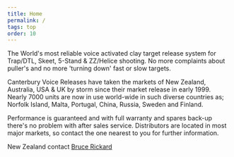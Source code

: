 ```yaml
---
title: Home
permalink: /
tags: top
order: 10
---
```


The World's most reliable voice activated clay target release system for Trap/DTL, Skeet, 5-Stand & ZZ/Helice shooting. No more complaints about puller's and no more 'turning down' fast or slow targets.

Canterbury Voice Releases have taken the markets of New Zealand, Australia, USA & UK by storm since their market release in early 1999. Nearly 7000 units are now in use world-wide in such diverse countries as; Norfolk Island, Malta, Portugal, China, Russia, Sweden and Finland.

Performance is guaranteed and with full warranty and spares back-up there's no problem with after sales service. Distributors are located in most major markets, so contact the one nearest to you for further information.

New Zealand contact [Bruce Rickard](distributors)
